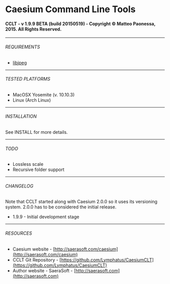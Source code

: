 # Caesium Command Line Tools
#### CCLT - v 1.9.9 BETA (build 20150519) - Copyright &copy; Matteo Paonessa, 2015. All Rights Reserved.

----------

###### REQUIREMENTS
* [libjpeg](http://www.ijg.org/libjpeg)

----------

###### TESTED PLATFORMS
* MacOSX Yosemite (v. 10.10.3)
* Linux (Arch Linux)

----------

###### INSTALLATION
See INSTALL for more details.

----------

###### TODO
* Lossless scale
* Recursive folder support

----------

###### CHANGELOG
Note that CCLT started along with Caesium 2.0.0 so it uses its versioning system. 2.0.0 has to be considered the initial release.
* 1.9.9 - Initial development stage

----------

###### RESOURCES
* Caesium website - [http://saerasoft.com/caesium](http://saerasoft.com/caesium)
* CCLT Git Repository - [https://github.com/Lymphatus/CaesiumCLT](https://github.com/Lymphatus/CaesiumCLT)
* Author website - SaeraSoft - [http://saerasoft.com](http://saerasoft.com)
